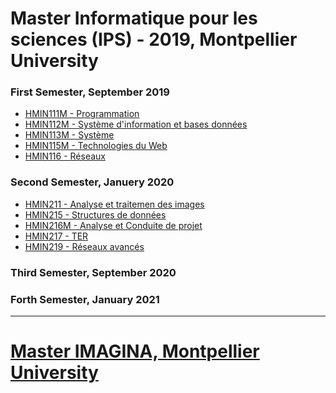 # Master Informatique pour les sciences (IPS) - 2019, Montpellier University

### First Semester, September 2019
- [HMIN111M - Programmation](https://github.com/su6i/Master-IPS-2019/tree/master/Semester%201/HMIN111M%20-%20Programmation)
- [HMIN112M - Système d'information et bases données](https://github.com/su6i/Master-IPS-2019/tree/master/Semester%201/HMIN112M%20-%20Système%20d'information%20et%20bases%20données)
- [HMIN113M - Système](https://github.com/su6i/Master-IPS-2019/tree/master/Semester%201/HMIN113M%20-%20Système)
- [HMIN115M - Technologies du Web](https://github.com/su6i/Master-IPS-2019/tree/master/Semester%201/HMIN115M%20-%20Technologies%20du%20Web)
- [HMIN116 - Réseaux](https://github.com/su6i/Master-IPS-2019/tree/master/Semester%201/HMIN116%20-%20Réseaux)


### Second Semester, Januery 2020
- [HMIN211 - Analyse et traitemen des images]()
- [HMIN215 - Structures de données]()
- [HMIN216M - Analyse et Conduite de projet ]()
- [HMIN217 - TER]()
- [HMIN219 - Réseaux avancés]()
### Third Semester, September 2020

### Forth Semester, January 2021












------------------------------------------
# [Master IMAGINA, Montpellier University](https://github.com/todorico/master-imagina)
